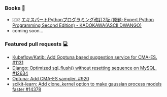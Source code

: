 ### Books :book:

* :jp: [エキスパートPythonプログラミング改訂2版 (原題: Expert Python Programming Second Edition) - KADOKAWA(ASCII DWANGO)](https://www.amazon.co.jp/dp/4048930613/)
* coming soon...

### Featured pull requests :computer:

* [Kubeflow/Katib: Add Goptuna based suggestion service for CMA-ES. #1131](https://github.com/kubeflow/katib/pull/1131)
* [Django: Optimized sql_flush() without resetting sequence on MySQL. #12634](https://github.com/django/django/pull/12634)
* [Optuna: Add CMA-ES sampler. #920](https://github.com/optuna/optuna/pull/920)
* [scikit-learn: Add clone_kernel option to make gaussian process models faster #14378](https://github.com/scikit-learn/scikit-learn/pull/14378)


<!--
**c-bata/c-bata** is a ✨ _special_ ✨ repository because its `README.md` (this file) appears on your GitHub profile.

Here are some ideas to get you started:

- 🔭 I’m currently working on ...
- 🌱 I’m currently learning ...
- 👯 I’m looking to collaborate on ...
- 🤔 I’m looking for help with ...
- 💬 Ask me about ...
- 📫 How to reach me: ...
- 😄 Pronouns: ...
- ⚡ Fun fact: ...


#### Blog posts :pen:

* [The internal of go-prompt: How to control the rich terminal UI (Part I).](https://medium.com/@c_bata_/the-internal-of-go-prompt-how-to-control-the-rich-terminal-ui-part-i-7d22bdfe6b9a)
* [Optimizing Go programs by AVX2 using Auto-Vectorization in LLVM.](https://medium.com/@c_bata_/optimizing-go-by-avx2-using-auto-vectorization-in-llvm-118f7b366969)
* [How to write cross-platform packet capture from scratch in 1000 LOC.](https://medium.com/@c_bata_/how-to-write-cross-platform-packet-capture-using-raw-socket-and-bpf-bab3b614bc03)


#### Web development

* [rtmp: Server implementation of Adobe's RTMP 1.0 protocol in Go.](https://github.com/c-bata/rtmp)
* [kobin: Type Hints friendly web framework for Python3.6+](https://github.com/kobinpy/kobin)
* [kwsgi: yet another WSGI server implementation](https://github.com/kobinpy/kwsgi)
* [pysearch: Web crawler and Search engine in Python.](https://github.com/c-bata/pysearch)
* [gosearch: Web crawler and Search engine in Go.](https://github.com/c-bata/gosearch)
* [ng2-card: Card view component for angular2](https://github.com/c-bata/ng2-card)

#### System programming

* [systracer: Yet another system call tracer written in Go.](https://github.com/c-bata/systracer)
* [xpcap: Cross-platform Packet Capture which supports Linux and macOS(BSD) in 1000 LOC without depending on libpcap.](https://github.com/c-bata/xpcap)

#### Machine learning

* [goptuna: Distributed hyperparameter optimization framework, inspired by Optuna.](https://github.com/c-bata/goptuna)
* [cmaes: Lightweight Covariance Matrix Adaptation Evolution Strategy (CMA-ES) implementation for Python.](https://github.com/CyberAgent/cmaes)
* [pandas-validator: Validation Library for pandas' DataFrame and Series.](https://github.com/c-bata/pandas-validator)
* [outlier-utils: Utility library for detecting and removing outliers from normally distributed datasets using the Smirnov-Grubbs test.](https://github.com/c-bata/outlier-utils)

#### Terminnal control

* [go-prompt: ]()
* [kube-prompt: ]()

#### Mobile or Desktop apps

* [react-native-focus-scroll: React Native Library to detect children that are focused on ScrollView.](https://github.com/c-bata/react-native-focus-scroll)
* [comet: Desktop application for displaying the hashtag tweets when you talk at a conference.](https://github.com/c-bata/comet)

-->

